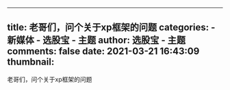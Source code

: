 
---
title: 老哥们，问个关于xp框架的问题
categories: 
    - 新媒体
    - 选股宝 - 主题
author: 选股宝 - 主题
comments: false
date: 2021-03-21 16:43:09
thumbnail: 
---

<div>   
老哥们，问个关于xp框架的问题  
</div>
            